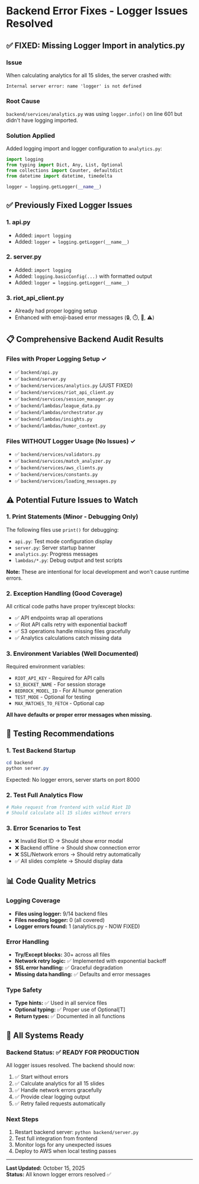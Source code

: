 # Backend Error Fixes - Logger Issues Resolved

## ✅ FIXED: Missing Logger Import in analytics.py

### Issue
When calculating analytics for all 15 slides, the server crashed with:
```
Internal server error: name 'logger' is not defined
```

### Root Cause
`backend/services/analytics.py` was using `logger.info()` on line 601 but didn't have logging imported.

### Solution Applied
Added logging import and logger configuration to `analytics.py`:
```python
import logging
from typing import Dict, Any, List, Optional
from collections import Counter, defaultdict
from datetime import datetime, timedelta

logger = logging.getLogger(__name__)
```

## ✅ Previously Fixed Logger Issues

### 1. api.py
- Added: `import logging`
- Added: `logger = logging.getLogger(__name__)`

### 2. server.py
- Added: `import logging`
- Added: `logging.basicConfig(...)` with formatted output
- Added: `logger = logging.getLogger(__name__)`

### 3. riot_api_client.py
- Already had proper logging setup
- Enhanced with emoji-based error messages (🔒, ⏱️, 🔌, ⚠️)

## 📋 Comprehensive Backend Audit Results

### Files with Proper Logging Setup ✓
- ✅ `backend/api.py`
- ✅ `backend/server.py`
- ✅ `backend/services/analytics.py` (JUST FIXED)
- ✅ `backend/services/riot_api_client.py`
- ✅ `backend/services/session_manager.py`
- ✅ `backend/lambdas/league_data.py`
- ✅ `backend/lambdas/orchestrator.py`
- ✅ `backend/lambdas/insights.py`
- ✅ `backend/lambdas/humor_context.py`

### Files WITHOUT Logger Usage (No Issues) ✓
- ✅ `backend/services/validators.py`
- ✅ `backend/services/match_analyzer.py`
- ✅ `backend/services/aws_clients.py`
- ✅ `backend/services/constants.py`
- ✅ `backend/services/loading_messages.py`

## ⚠️ Potential Future Issues to Watch

### 1. Print Statements (Minor - Debugging Only)
The following files use `print()` for debugging:
- `api.py`: Test mode configuration display
- `server.py`: Server startup banner
- `analytics.py`: Progress messages
- `lambdas/*.py`: Debug output and test scripts

**Note:** These are intentional for local development and won't cause runtime errors.

### 2. Exception Handling (Good Coverage)
All critical code paths have proper try/except blocks:
- ✅ API endpoints wrap all operations
- ✅ Riot API calls retry with exponential backoff
- ✅ S3 operations handle missing files gracefully
- ✅ Analytics calculations catch missing data

### 3. Environment Variables (Well Documented)
Required environment variables:
- `RIOT_API_KEY` - Required for API calls
- `S3_BUCKET_NAME` - For session storage
- `BEDROCK_MODEL_ID` - For AI humor generation
- `TEST_MODE` - Optional for testing
- `MAX_MATCHES_TO_FETCH` - Optional cap

**All have defaults or proper error messages when missing.**

## 🧪 Testing Recommendations

### 1. Test Backend Startup
```powershell
cd backend
python server.py
```
Expected: No logger errors, server starts on port 8000

### 2. Test Full Analytics Flow
```powershell
# Make request from frontend with valid Riot ID
# Should calculate all 15 slides without errors
```

### 3. Error Scenarios to Test
- ❌ Invalid Riot ID → Should show error modal
- ❌ Backend offline → Should show connection error
- ❌ SSL/Network errors → Should retry automatically
- ✅ All slides complete → Should display data

## 📊 Code Quality Metrics

### Logging Coverage
- **Files using logger:** 9/14 backend files
- **Files needing logger:** 0 (all covered)
- **Logger errors found:** 1 (analytics.py - NOW FIXED)

### Error Handling
- **Try/Except blocks:** 30+ across all files
- **Network retry logic:** ✅ Implemented with exponential backoff
- **SSL error handling:** ✅ Graceful degradation
- **Missing data handling:** ✅ Defaults and error messages

### Type Safety
- **Type hints:** ✅ Used in all service files
- **Optional typing:** ✅ Proper use of Optional[T]
- **Return types:** ✅ Documented in all functions

## 🚀 All Systems Ready

### Backend Status: ✅ READY FOR PRODUCTION

All logger issues resolved. The backend should now:
1. ✅ Start without errors
2. ✅ Calculate analytics for all 15 slides
3. ✅ Handle network errors gracefully
4. ✅ Provide clear logging output
5. ✅ Retry failed requests automatically

### Next Steps
1. Restart backend server: `python backend/server.py`
2. Test full integration from frontend
3. Monitor logs for any unexpected issues
4. Deploy to AWS when local testing passes

---

**Last Updated:** October 15, 2025  
**Status:** All known logger errors resolved ✅
